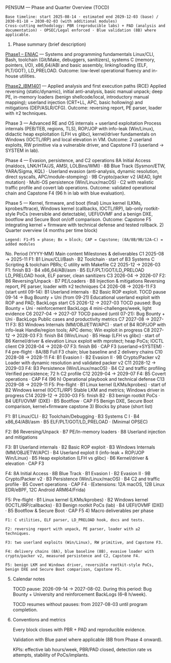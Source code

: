 PENSUM — Phase and Quarter Overview (TOCD)

    Base timeline: start 2025-08-14 · estimated end 2029-12-03 (base) / 2030-01-18 → 2030-02-03 (with additional modules)
    Cross-cutting methodology: PBR (reproducible labs) + PAD (analysis and documentation) · OPSEC/Legal enforced · Blue validation (8B) where applicable.

1) Phase summary (brief description)

[Phase1 – ENIAC](./Phase1_Eniac/Syllabus_Eniac.md) — Systems and programming fundamentals
Linux/CLI, Bash, toolchain (Git/Make, debuggers, sanitizers), systems C (memory, pointers, I/O), x86_64/ABI and basic assembly, linking/loading (ELF, PLT/GOT), LD_PRELOAD. Outcome: low-level operational fluency and in-house utilities.

[Phase2_IBM1401](./Phase2_IBM1401/Syllabus_IBM1401.md) — Applied analysis and first execution paths (RCE)
Applied reversing (static/dynamic), initial anti-analysis, basic manual unpack; deep PE, in-memory loaders (benign shellcode/local, introductory manual mapping); userland injection (CRT+LL, APC, basic hollowing) and mitigations (DEP/ASLR/CFG). Outcome: reversing report, PE parser, loader with ≥2 techniques.

Phase 3 — Advanced RE and OS internals + userland exploitation
Process internals (PEB/TEB, regions, TLS), ROP/JOP with info-leak (Win/Linux), didactic heap exploitation (LFH vs glibc), kernel/driver fundamentals on Windows (IOCTL/IRP) and local elevation in VM. Outcome: 2 userland exploits, RW primitive via a vulnerable driver, and Capstone F3 (userland → SYSTEM in lab).

Phase 4 — Evasion, persistence, and C2 operations
8A Initial Access (maldocs, LNK/HTA/JS, AMSI, LOLBins/WMI) · 8B Blue Track (Sysmon/ETW, YARA/Sigma, KQL) · Userland evasion (anti-analysis, dynamic resolution, direct syscalls, APC/module-stomping) · 9B Crypto/packer v2 (AEAD, light mutation) · Multi-OS persistence (Win/Linux/macOS) · C2 with realistic traffic profile and covert lab operations. Outcome: validated operational chain and Capstone F4 (96 h in lab with blue evaluation).

Phase 5 — Kernel, firmware, and boot (final)
Linux kernel (LKMs, kprobes/ftrace), Windows kernel (callbacks, IOCTL/IRP), lab-only rootkit-style PoCs (reversible and detectable), UEFI/OVMF and a benign DXE, bootflow and Secure Boot on/off comparison. Outcome: Capstone F5 integrating kernel + firmware with technical defense and tested rollback.
2) Quarter overview (4 months per time block)

    Legend: F1–F5 = phase; Bx = block; CAP = Capstone; (8A/8B/9B/12A–C) = added modules

No.	Period (YYYY-MM)	Main content	Milestones & deliverables
C1	2025-08 → 2025-11	F1: B1 Linux/CLI/Bash · B2 Toolchain · start of B3 Systems C	Scripting & toolchain PBRs; C utility with Makefile
C2	2025-12 → 2026-03	F1: finish B3 · B4 x86_64/ABI/asm · B5 ELF/PLT/GOT/LD_PRELOAD	LD_PRELOAD hook, ELF parser, clean sanitizers
C3	2026-04 → 2026-07	F2: B6 Reversing/Unpack · B7 PE/Loaders · B8 Injection & mitigations	Reversing report, PE parser, loader with ≥2 techniques
C4	2026-08 → 2026-11	F3 (start until 09-14): B1 Userland internals · B2 Basic ROP exploit. TOCD pause 09-14 → Bug Bounty + Uni (from 09-21)	Educational userland exploit with ROP and PAD; BackLogs start
C5	2026-12 → 2027-03	TOCD paused: Bug Bounty + Uni · reinforcement BackLogs	4 mini-challenges/week, light evidence
C6	2027-04 → 2027-07	TOCD paused (until 07-21): Bug Bounty + Uni · BackLogs	Public cases and productivity metrics
C7	2027-08 → 2027-11	F3: B3 Windows Internals (MM/OBJ/ETW/APC) · start of B4 ROP/JOP with info-leak	Handle/region tools; APC demo; Win exploit in progress
C8	2027-12 → 2028-03	F3: finish B4 (Win/Linux) · B5 Heap (LFH vs glibc) · start of B6 Kernel/driver & elevation	Linux exploit with mprotect; heap PoCs; IOCTL client
C9	2028-04 → 2028-07	F3: finish B6 · CAP F3 (userland→SYSTEM) · F4 pre-flight · 8A/8B	Full F3 chain; blue baseline and 2 delivery chains
C10	2028-08 → 2028-11	F4: B1 Evasion I · B2 Evasion II · 9B Crypto/Packer v2	Loader with dynamic resolution and validated packer v2
C11	2028-12 → 2029-03	F4: B3 Persistence (Win/Linux/macOS) · B4 C2 and traffic profiling	Verified persistence; 72 h C2 profile
C12	2029-04 → 2029-07	F4: B5 Covert operations · CAP F4 (96 h)	Operational playbook and technical defense
C13	2029-08 → 2029-11	F5: Pre-flight · B1 Linux kernel (LKMs/kprobes) · start of B2 Windows kernel (IOCTL/IRP)	Stable LKM and metrics; Windows driver in progress
C14	2029-12 → 2030-03	F5: finish B2 · B3 benign rootkit PoCs · B4 UEFI/OVMF (DXE) · B5 Bootflow · CAP F5	Benign DXE, Secure Boot comparison, kernel+firmware capstone
3) Blocks by phase (short list)

F1: B1 Linux/CLI · B2 Toolchain/Debugging · B3 Systems C I · B4 x86_64/ABI/asm · B5 ELF/PLT/GOT/LD_PRELOAD · (Minimal OPSEC)

F2: B6 Reversing/Unpack · B7 PE/In-memory loaders · B8 Userland injection and mitigations

F3: B1 Userland internals · B2 Basic ROP exploit · B3 Windows Internals (MM/OBJ/ETW/APC) · B4 Userland exploit II (info-leak + ROP/JOP Win/Linux) · B5 Heap exploitation (LFH vs glibc) · B6 Kernel/driver & elevation · CAP F3

F4: 8A Initial Access · 8B Blue Track · B1 Evasion I · B2 Evasion II · 9B Crypto/Packer v2 · B3 Persistence (Win/Linux/macOS) · B4 C2 and traffic profile · B5 Covert operations · CAP F4 · (Extensions: 12A macOS, 12B Linux EDR/eBPF, 12C Android ARM64/Frida)

F5: Pre-flight · B1 Linux kernel (LKMs/kprobes) · B2 Windows kernel (IOCTL/IRP/callbacks) · B3 Benign rootkit PoCs (lab) · B4 UEFI/OVMF (DXE) · B5 Bootflow & Secure Boot · CAP F5
4) Macro deliverables per phase

    F1: C utilities, ELF parser, LD_PRELOAD hook, docs and tests.

    F2: reversing report with unpack, PE parser, loader with ≥2 techniques.

    F3: two userland exploits (Win/Linux), RW primitive, and Capstone F3.

    F4: delivery chains (8A), blue baseline (8B), evasive loader with crypto/packer v2, measured persistence and C2, Capstone F4.

    F5: benign LKM and Windows driver, reversible rootkit-style PoCs, benign DXE and Secure Boot comparison, Capstone F5.

5) Calendar notes

    TOCD pause: 2026-09-14 → 2027-08-02. During this period: Bug Bounty + University and reinforcement BackLogs (6–8 h/week).

    TOCD resumes without pauses: from 2027-08-03 until program completion.

6) Conventions and metrics

    Every block closes with PBR + PAD and reproducible evidence.

    Validation with Blue panel where applicable (8B from Phase 4 onward).

    KPIs: effective lab hours/week, PBR/PAD closed, detection rate vs attempts, stability of PoCs/implants.
